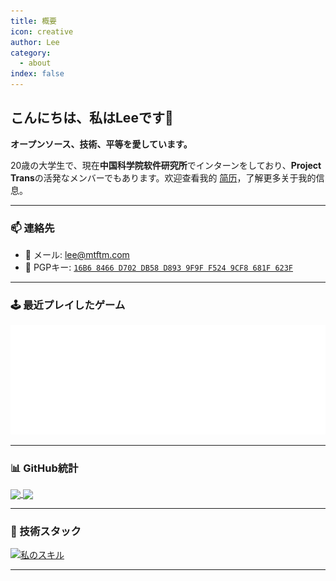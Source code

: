 ```yaml
---
title: 概要
icon: creative
author: Lee
category:
  - about
index: false
---
```


## こんにちは、私はLeeです👋

**オープンソース、技術、平等を愛しています。**

20歳の大学生で、現在**中国科学院软件研究所**でインターンをしており、**Project Trans**の活発なメンバーでもあります。欢迎查看我的 [简历](./resume.md)，了解更多关于我的信息。

---

### 📫 連絡先

- 📧 メール: <lee@mtftm.com>
- 🔑 PGPキー: [`16B6 8466 D702 DB58 D893 9F9F F524 9CF8 681F 623F`](https://keyserver.ubuntu.com/pks/lookup?search=16B68466D702DB58D8939F9FF5249CF8681F623F&fingerprint=on&op=index)

---

### 🕹️ 最近プレイしたゲーム

![](/metrics.plugin.steam.svg)

---

### 📊 GitHub統計

<a href="https://github.com/Leetfs/">
  <img align="center" src="https://github-readme-stats.vercel.app/api?username=Leetfs&show_icons=true&count_private=true&theme=transparent&hide_border=true&show=reviews" width="49%" />
</a>
<a href="https://github.com/Leetfs/">
  <img align="center" src="https://github-readme-stats.vercel.app/api/top-langs?username=Leetfs&layout=compact&langs_count=8&theme=transparent&hide_border=true" width="49%" />
</a>

---

### 🚀 技術スタック

[![私のスキル](https://skillicons.dev/icons?i=vscode,unity,ae,au,ai,ps,pr,blender,c,cs,cpp,cloudflare,html,css,debian,docker,git,github,githubactions,react,linux,md,npm,pnpm,ubuntu,vue,vite,electron)](https://skillicons.dev)

---
